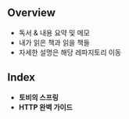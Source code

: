 ## Overview
* 독서 & 내용 요약 및 메모
* 내가 읽은 책과 읽을 책들
* 자세한 설명은 해당 레파지토리 이동

## Index 
* __토비의 스프링__
* __HTTP 완벽 가이드__
